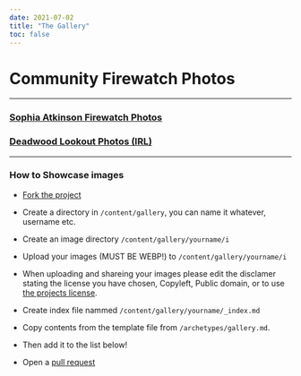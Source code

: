 ```yaml
---
date: 2021-07-02
title: "The Gallery"
toc: false
---
```


# Community Firewatch Photos

---

### [Sophia Atkinson Firewatch Photos](/gallery/sophia)

### [Deadwood Lookout Photos (IRL)](/gallery/deadwoodlookout)

---

### How to Showcase images

- [Fork the project](https://github.com/ProjectFirewatch/ProjectFirewatch/fork)

- Create a directory in `/content/gallery`, you can name it whatever, username etc.

- Create an image directory `/content/gallery/yourname/i`

- Upload your images (MUST BE WEBP!) to `/content/gallery/yourname/i`

- When uploading and shareing your images please edit the disclamer stating the license you have chosen, Copyleft, Public domain, or to use [the projects license](/rights/LICENSE.txt).

- Create index file nammed `/content/gallery/yourname/_index.md`

- Copy contents from the template file from `/archetypes/gallery.md`.

- Then add it to the list below!

- Open a [pull request](https://github.com/ProjectFirewatch/ProjectFirewatch/pulls)
